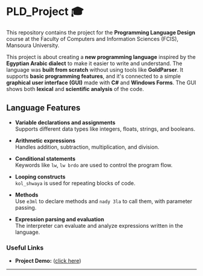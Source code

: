 # PLD_Project 🎓

This repository contains the project for the **Programming Language Design** course at the Faculty of Computers and Information Sciences (FCIS), Mansoura University.

This project is about creating a **new programming language** inspired by the **Egyptian Arabic dialect** to make it easier to write and understand. The language was **built from scratch** without using tools like **GoldParser**. It supports **basic programming features**, and it's connected to a simple **graphical user interface (GUI)** made with **C#** and **Windows Forms**. The GUI shows both **lexical** and **scientific analysis** of the code.

## Language Features

- **Variable declarations and assignments**  
  Supports different data types like integers, floats, strings, and booleans.

- **Arithmetic expressions**  
  Handles addition, subtraction, multiplication, and division.

- **Conditional statements**  
  Keywords like `lw`, `lw brdo` are used to control the program flow.

- **Looping constructs**  
  `kol_shwaya` is used for repeating blocks of code.

- **Methods**  
  Use `e3ml` to declare methods and `nady 3la` to call them, with parameter passing.

- **Expression parsing and evaluation**  
  The interpreter can evaluate and analyze expressions written in the language.

### Useful Links

- **Project Demo:** ([click here](https://drive.google.com/file/d/1HzW8nbabUjTioKqnF5Y5mDC9XebTFpqk/view?usp=drive_link))  

---







